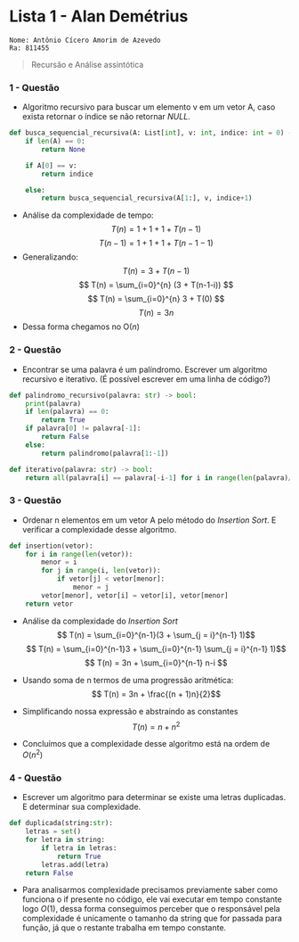 # Lista 1 - Alan Demétrius 
    Nome: Antônio Cícero Amorim de Azevedo
    Ra: 811455 
> Recursão e Análise assintótica 
### 1 - Questão 
- Algoritmo recursivo para buscar um elemento v em um vetor A, caso exista retornar o índice
se não retornar _NULL_.

```py
def busca_sequencial_recursiva(A: List[int], v: int, indice: int = 0) -> int:
    if len(A) == 0:
        return None

    if A[0] == v:
        return indice

    else:
        return busca_sequencial_recursiva(A[1:], v, indice+1)
```
- Análise da complexidade de tempo:
$$ T(n) = 1 + 1 + 1 + T(n-1) $$
$$ T(n-1) = 1 + 1 + 1 + T(n-1-1) $$
- Generalizando:
$$ T(n) = 3 + T(n-1) $$
$$ T(n) = \sum_{i=0}^{n} (3 + T(n-1-i)) $$
$$ T(n) = \sum_{i=0}^{n} 3 + T(0) $$
$$ T(n) = 3n $$
- Dessa forma chegamos no $\text{O}(n)$

### 2 - Questão 
- Encontrar se uma palavra é um palíndromo. Escrever um algoritmo recursivo e
iterativo. (É possível escrever em uma linha de código?)
```py
def palindromo_recursivo(palavra: str) -> bool:
    print(palavra)
    if len(palavra) == 0:
        return True 
    if palavra[0] != palavra[-1]:
        return False
    else:
        return palindromo(palavra[1:-1])

def iterativo(palavra: str) -> bool:
    return all(palavra[i] == palavra[-i-1] for i in range(len(palavra)//2))

```

### 3 - Questão 
- Ordenar n elementos em um vetor A pelo método do _Insertion Sort_. E verificar
a complexidade desse algoritmo.
```py
def insertion(vetor):
    for i in range(len(vetor)):
        menor = i
        for j in range(i, len(vetor)):
            if vetor[j] < vetor[menor]:
                menor = j
        vetor[menor], vetor[i] = vetor[i], vetor[menor]
    return vetor

```
- Análise da complexidade do _Insertion Sort_
$$ T(n) = \sum_{i=0}^{n-1}(3 + \sum_{j = i}^{n-1} 1)$$
$$ T(n) = \sum_{i=0}^{n-1}3 + \sum_{i=0}^{n-1} \sum_{j = i}^{n-1} 1)$$
$$ T(n) = 3n + \sum_{i=0}^{n-1} n-i $$

- Usando soma de n termos de uma progressão aritmética:
$$ T(n) = 3n + \frac{(n + 1)n}{2}$$

- Simplificando nossa expressão e abstraindo as constantes
$$ T(n) = n + n^2 $$

- Concluímos que a complexidade desse algoritmo está na ordem de $O(n^2)$

### 4 - Questão 
- Escrever um algoritmo para determinar se existe uma letras duplicadas.
E determinar sua complexidade.

```py
def duplicada(string:str):
    letras = set()
    for letra in string:
        if letra in letras:
            return True
        letras.add(letra)
    return False

```
- Para analisarmos complexidade precisamos previamente saber como funciona o if
presente no código, ele vai executar em tempo constante logo $O(1)$, dessa forma
conseguimos perceber que o responsável pela complexidade é unicamente o tamanho da
string que for passada para função, já que o restante trabalha em tempo constante.
